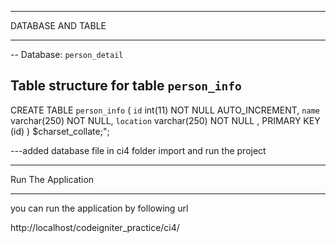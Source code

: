 
*****************
DATABASE AND TABLE 
*****************

-- Database: `person_detail`

Table structure for table `person_info`
--

CREATE TABLE `person_info` (
  `id` int(11) NOT NULL AUTO_INCREMENT,
  `name` varchar(250) NOT NULL,
  `location` varchar(250) NOT NULL ,
   PRIMARY KEY  (id)
	) $charset_collate;";

---added database file in ci4 folder import and run the project 
*****************
Run The Application
******************

you can run the application by following url

http://localhost/codeigniter_practice/ci4/
